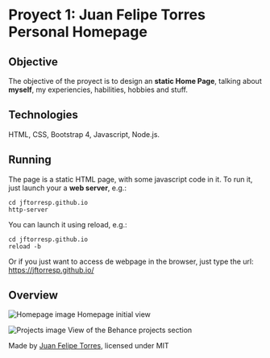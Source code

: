 # Proyect 1: Juan Felipe Torres Personal Homepage
## Objective <br>
The objective of the proyect is to design an **static Home Page**, talking about **myself**, my experiencies, habilities, hobbies and stuff. <br>
## Technologies <br>
HTML, CSS, Bootstrap 4, Javascript, Node.js.
## Running

The page is a static HTML page, with some javascript code in it. To run it, just launch your a **web server**, e.g.:
 
 ```
 cd jftorresp.github.io
 http-server
 ```
 
 You can launch it using reload, e.g.:
 
 ```
 cd jftorresp.github.io
 reload -b
 ```
 Or if you just want to access de webpage in the browser, just type the url: https://jftorresp.github.io/
  
## Overview

![Homepage image](https://i.imgur.com/EpaPOTU.png)
Homepage initial view
<br>

![Projects image](https://i.imgur.com/dINaxTt.png)
View of the Behance projects section
<br>

 Made by [Juan Felipe Torres](jftorresp.github.io), licensed under MIT

